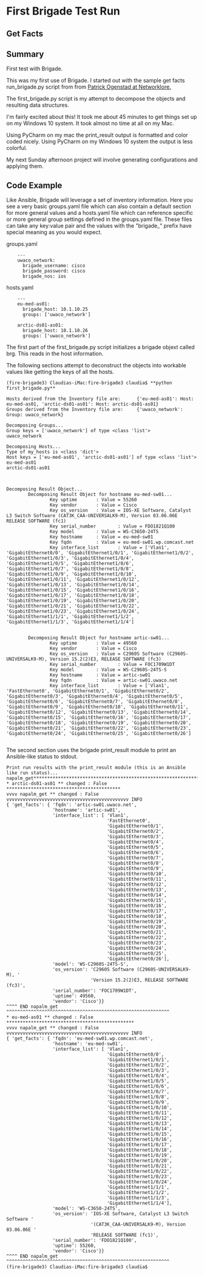 # First Brigade Test Run
## Get Facts

## Summary

First test with Brigade.

This was my first use of Brigade.  I started out with the sample get facts run_brigade.py script from from [Patrick Ogenstad at Networklore.](https://networklore.com/introducing-brigade/)

The first_brigade.py script is my attempt to decompose the objects and resulting data structures.

I'm fairly excited about this!  It took me about 45 minutes to get things set up on my Windows 10 system.  It took
almost no time at all on my Mac.

Using PyCharm on my mac the print_result output is formatted and color coded nicely.  Using PyCharm on my Windows 10
system the output is less colorful.

My next Sunday afternoon project will involve generating configurations and applying them.

## Code Example

Like Ansible, Brigade will leverage a set of inventory information.  Here you see a very basic groups.yaml file which
can also contain a default section for more general values and a hosts.yaml file which can reference specific
or more general group settings defined in the groups.yaml file.  These files can take any key:value pair and the values
with the "brigade_" prefix have special meaning as you would expect.



groups.yaml

        ---
        uwaco_network:
          brigade_username: cisco
          brigade_password: cisco
          brigade_nos: ios

hosts.yaml

        ---
        eu-med-as01:
          brigade_host: 10.1.10.25
          groups: ['uwaco_network']
      
        arctic-ds01-as01:
          brigade_host: 10.1.10.26
          groups: ['uwaco_network']


The first part of the first_brigade.py script initializes a brigade objext called brg.  This reads in the host information.

The following sections attempt to deconstruct the objects into workable values like getting the keys of all the hosts.

```
(fire-brigade3) Claudias-iMac:fire-brigade3 claudia$ **python first_brigade.py**

Hosts derived from the Inventory file are:      {'eu-med-as01': Host: eu-med-as01, 'arctic-ds01-as01': Host: arctic-ds01-as01}
Groups derived from the Inventory file are:     {'uwaco_network': Group: uwaco_network}

Decomposing Groups...
Group keys = ['uwaco_network'] of type <class 'list'>
uwaco_network

Decomposing Hosts...
Type of my_hosts is <class 'dict'>
Host keys = ['eu-med-as01', 'arctic-ds01-as01'] of type <class 'list'>
eu-med-as01
arctic-ds01-as01



Decomposing Result Object...
        Decomposing Result Object for hostname eu-med-sw01...
                Key uptime       : Value = 55260
                Key vendor       : Value = Cisco
                Key os_version   : Value = IOS-XE Software, Catalyst L3 Switch Software (CAT3K_CAA-UNIVERSALK9-M), Version 03.06.06E RELEASE SOFTWARE (fc1)
                Key serial_number        : Value = FDO1821Q100
                Key model        : Value = WS-C3650-24TS
                Key hostname     : Value = eu-med-sw01
                Key fqdn         : Value = eu-med-sw01.wp.comcast.net
                Key interface_list       : Value = ['Vlan1', 'GigabitEthernet0/0', 'GigabitEthernet1/0/1', 'GigabitEthernet1/0/2', 'GigabitEthernet1/0/3', 'GigabitEthernet1/0/4', 'GigabitEthernet1/0/5', 'GigabitEthernet1/0/6', 'GigabitEthernet1/0/7', 'GigabitEthernet1/0/8', 'GigabitEthernet1/0/9', 'GigabitEthernet1/0/10', 'GigabitEthernet1/0/11', 'GigabitEthernet1/0/12', 'GigabitEthernet1/0/13', 'GigabitEthernet1/0/14', 'GigabitEthernet1/0/15', 'GigabitEthernet1/0/16', 'GigabitEthernet1/0/17', 'GigabitEthernet1/0/18', 'GigabitEthernet1/0/19', 'GigabitEthernet1/0/20', 'GigabitEthernet1/0/21', 'GigabitEthernet1/0/22', 'GigabitEthernet1/0/23', 'GigabitEthernet1/0/24', 'GigabitEthernet1/1/1', 'GigabitEthernet1/1/2', 'GigabitEthernet1/1/3', 'GigabitEthernet1/1/4']


        Decomposing Result Object for hostname artic-sw01...
                Key uptime       : Value = 49560
                Key vendor       : Value = Cisco
                Key os_version   : Value = C2960S Software (C2960S-UNIVERSALK9-M), Version 15.2(2)E3, RELEASE SOFTWARE (fc3)
                Key serial_number        : Value = FOC1709W1DT
                Key model        : Value = WS-C2960S-24TS-S
                Key hostname     : Value = artic-sw01
                Key fqdn         : Value = artic-sw01.uwaco.net
                Key interface_list       : Value = ['Vlan1', 'FastEthernet0', 'GigabitEthernet0/1', 'GigabitEthernet0/2', 'GigabitEthernet0/3', 'GigabitEthernet0/4', 'GigabitEthernet0/5', 'GigabitEthernet0/6', 'GigabitEthernet0/7', 'GigabitEthernet0/8', 'GigabitEthernet0/9', 'GigabitEthernet0/10', 'GigabitEthernet0/11', 'GigabitEthernet0/12', 'GigabitEthernet0/13', 'GigabitEthernet0/14', 'GigabitEthernet0/15', 'GigabitEthernet0/16', 'GigabitEthernet0/17', 'GigabitEthernet0/18', 'GigabitEthernet0/19', 'GigabitEthernet0/20', 'GigabitEthernet0/21', 'GigabitEthernet0/22', 'GigabitEthernet0/23', 'GigabitEthernet0/24', 'GigabitEthernet0/25', 'GigabitEthernet0/26']


```

The second section uses the brigade print_result module to print an Ansible-like status to stdout.


```
Print run results with the print_result module (this is an Ansible like run status)...
napalm_get**********************************************************************
* arctic-ds01-as01 ** changed : False ******************************************
vvvv napalm_get ** changed : False vvvvvvvvvvvvvvvvvvvvvvvvvvvvvvvvvvvvvvvvvvvvv INFO
{ 'get_facts': { 'fqdn': 'artic-sw01.uwaco.net',
                 'hostname': 'artic-sw01',
                 'interface_list': [ 'Vlan1',
                                     'FastEthernet0',
                                     'GigabitEthernet0/1',
                                     'GigabitEthernet0/2',
                                     'GigabitEthernet0/3',
                                     'GigabitEthernet0/4',
                                     'GigabitEthernet0/5',
                                     'GigabitEthernet0/6',
                                     'GigabitEthernet0/7',
                                     'GigabitEthernet0/8',
                                     'GigabitEthernet0/9',
                                     'GigabitEthernet0/10',
                                     'GigabitEthernet0/11',
                                     'GigabitEthernet0/12',
                                     'GigabitEthernet0/13',
                                     'GigabitEthernet0/14',
                                     'GigabitEthernet0/15',
                                     'GigabitEthernet0/16',
                                     'GigabitEthernet0/17',
                                     'GigabitEthernet0/18',
                                     'GigabitEthernet0/19',
                                     'GigabitEthernet0/20',
                                     'GigabitEthernet0/21',
                                     'GigabitEthernet0/22',
                                     'GigabitEthernet0/23',
                                     'GigabitEthernet0/24',
                                     'GigabitEthernet0/25',
                                     'GigabitEthernet0/26'],
                 'model': 'WS-C2960S-24TS-S',
                 'os_version': 'C2960S Software (C2960S-UNIVERSALK9-M), '
                               'Version 15.2(2)E3, RELEASE SOFTWARE (fc3)',
                 'serial_number': 'FOC1709W1DT',
                 'uptime': 49560,
                 'vendor': 'Cisco'}}
^^^^ END napalm_get ^^^^^^^^^^^^^^^^^^^^^^^^^^^^^^^^^^^^^^^^^^^^^^^^^^^^^^^^^^^^
* eu-med-as01 ** changed : False ***********************************************
vvvv napalm_get ** changed : False vvvvvvvvvvvvvvvvvvvvvvvvvvvvvvvvvvvvvvvvvvvvv INFO
{ 'get_facts': { 'fqdn': 'eu-med-sw01.wp.comcast.net',
                 'hostname': 'eu-med-sw01',
                 'interface_list': [ 'Vlan1',
                                     'GigabitEthernet0/0',
                                     'GigabitEthernet1/0/1',
                                     'GigabitEthernet1/0/2',
                                     'GigabitEthernet1/0/3',
                                     'GigabitEthernet1/0/4',
                                     'GigabitEthernet1/0/5',
                                     'GigabitEthernet1/0/6',
                                     'GigabitEthernet1/0/7',
                                     'GigabitEthernet1/0/8',
                                     'GigabitEthernet1/0/9',
                                     'GigabitEthernet1/0/10',
                                     'GigabitEthernet1/0/11',
                                     'GigabitEthernet1/0/12',
                                     'GigabitEthernet1/0/13',
                                     'GigabitEthernet1/0/14',
                                     'GigabitEthernet1/0/15',
                                     'GigabitEthernet1/0/16',
                                     'GigabitEthernet1/0/17',
                                     'GigabitEthernet1/0/18',
                                     'GigabitEthernet1/0/19',
                                     'GigabitEthernet1/0/20',
                                     'GigabitEthernet1/0/21',
                                     'GigabitEthernet1/0/22',
                                     'GigabitEthernet1/0/23',
                                     'GigabitEthernet1/0/24',
                                     'GigabitEthernet1/1/1',
                                     'GigabitEthernet1/1/2',
                                     'GigabitEthernet1/1/3',
                                     'GigabitEthernet1/1/4'],
                 'model': 'WS-C3650-24TS',
                 'os_version': 'IOS-XE Software, Catalyst L3 Switch Software '
                               '(CAT3K_CAA-UNIVERSALK9-M), Version 03.06.06E '
                               'RELEASE SOFTWARE (fc1)',
                 'serial_number': 'FDO1821Q100',
                 'uptime': 55260,
                 'vendor': 'Cisco'}}
^^^^ END napalm_get ^^^^^^^^^^^^^^^^^^^^^^^^^^^^^^^^^^^^^^^^^^^^^^^^^^^^^^^^^^^^
(fire-brigade3) Claudias-iMac:fire-brigade3 claudia$

```